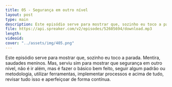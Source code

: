```yaml
---
title: 05 - Segurança em outro nível
layout: post
type: main
description: Este episódio serve para mostrar que, sozinho eu toco a parada. Mentira, saudades meninos. Mas, serviu sim para mostrar que segurança em outro nível, não é ir além, mas é fazer o básico bem feito, seguir algum padrão ou metodologia, utilizar ferramentas, implementar processos e acima de tudo, revisar tudo isso e aperfeiçoar de forma contínua.
file: https://api.spreaker.com/v2/episodes/52605694/download.mp3
length: 
videoid: 
cover: "../assets/img/405.png"
---
```


Este episódio serve para mostrar que, sozinho eu toco a parada. Mentira, saudades meninos. Mas, serviu sim para mostrar que segurança em outro nível, não é ir além, mas é fazer o básico bem feito, seguir algum padrão ou metodologia, utilizar ferramentas, implementar processos e acima de tudo, revisar tudo isso e aperfeiçoar de forma contínua.